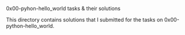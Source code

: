 0x00-pyhon-hello_world tasks & their solutions

This directory contains solutions that I submitted for the tasks on 0x00-python-hello_world.
